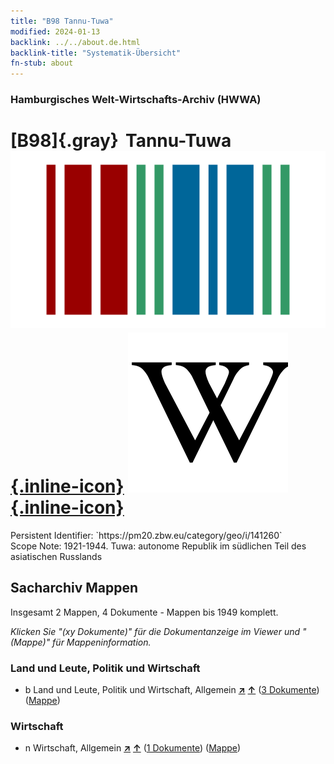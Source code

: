 ```yaml
---
title: "B98 Tannu-Tuwa"
modified: 2024-01-13
backlink: ../../about.de.html
backlink-title: "Systematik-Übersicht"
fn-stub: about
---
```


### Hamburgisches Welt-Wirtschafts-Archiv (HWWA)

# [B98]{.gray}&#8201; Tannu-Tuwa &#160; [![Wikidata](/images/Wikidata-logo.svg "Wikidata"){.inline-icon}](http://www.wikidata.org/entity/Q816709) [![Wikipedia](/images/Wikipedia-W.svg "Wikipedia"){.inline-icon}](https://de.wikipedia.org/wiki/Tuwinische_Volksrepublik)

<div class="hint">Persistent Identifier: `https://pm20.zbw.eu/category/geo/i/141260`</div>

<div class="hint">
Scope Note: 1921-1944. Tuwa: autonome Republik im südlichen Teil des asiatischen Russlands
</div>





## Sacharchiv Mappen









Insgesamt 2 Mappen, 4 Dokumente - Mappen bis 1949 komplett.

_Klicken Sie "(xy Dokumente)" für die Dokumentanzeige im Viewer und "(Mappe)" für Mappeninformation._




### Land und Leute, Politik und Wirtschaft

- b Land und Leute, Politik und Wirtschaft, Allgemein [**&nearr;**](../../../subject/i/144196/about.de.html "Land und Leute, Politik und Wirtschaft, Allgemein (in der ganzen Welt)") [**&uarr;**](../../../subject/about.de.html#b "Sachsystematik") (<a href="https://pm20.zbw.eu/iiifview/folder/sh/141260,144196" title="über: Tannu-Tuwa : Land und Leute, Politik und Wirtschaft, Allgemein" target="_blank">3 Dokumente</a>) ([Mappe](../../../../folder/sh/1412xx/141260/1441xx/144196/about.de.html))

### Wirtschaft

- n Wirtschaft, Allgemein [**&nearr;**](../../../subject/i/144930/about.de.html "Wirtschaft, Allgemein (in der ganzen Welt)") [**&uarr;**](../../../subject/about.de.html#n "Sachsystematik") (<a href="https://pm20.zbw.eu/iiifview/folder/sh/141260,144930" title="über: Tannu-Tuwa : Wirtschaft, Allgemein" target="_blank">1 Dokumente</a>) ([Mappe](../../../../folder/sh/1412xx/141260/1449xx/144930/about.de.html))



<a id="filmsections" />










